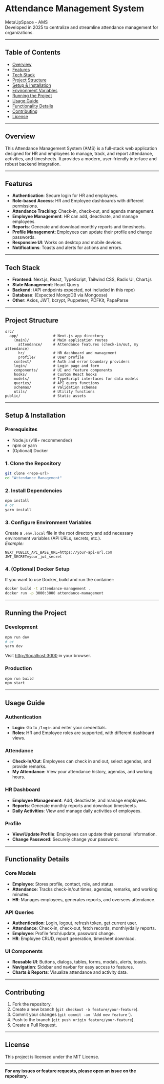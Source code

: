 # Attendance Management System

MetaUpSpace - AMS  
Developed in 2025 to centralize and streamline attendance management for organizations.

---

## Table of Contents

- [Overview](#overview)
- [Features](#features)
- [Tech Stack](#tech-stack)
- [Project Structure](#project-structure)
- [Setup & Installation](#setup--installation)
- [Environment Variables](#environment-variables)
- [Running the Project](#running-the-project)
- [Usage Guide](#usage-guide)
- [Functionality Details](#functionality-details)
- [Contributing](#contributing)
- [License](#license)

---

## Overview

This Attendance Management System (AMS) is a full-stack web application designed for HR and employees to manage, track, and report attendance, activities, and timesheets. It provides a modern, user-friendly interface and robust backend integration.

---

## Features

- **Authentication**: Secure login for HR and employees.
- **Role-based Access**: HR and Employee dashboards with different permissions.
- **Attendance Tracking**: Check-in, check-out, and agenda management.
- **Employee Management**: HR can add, deactivate, and manage employees.
- **Reports**: Generate and download monthly reports and timesheets.
- **Profile Management**: Employees can update their profile and change passwords.
- **Responsive UI**: Works on desktop and mobile devices.
- **Notifications**: Toasts and alerts for actions and errors.

---

## Tech Stack

- **Frontend**: Next.js, React, TypeScript, Tailwind CSS, Radix UI, Chart.js
- **State Management**: React Query
- **Backend**: (API endpoints expected, not included in this repo)
- **Database**: (Expected MongoDB via Mongoose)
- **Other**: Axios, JWT, bcrypt, Puppeteer, PDFKit, PapaParse

---

## Project Structure

```
src/
  app/                # Next.js app directory
    (main)/           # Main application routes
      attendance/     # Attendance features (check-in/out, my attendance)
      hr/             # HR dashboard and management
      profile/        # User profile
    context/          # Auth and error boundary providers
    login/            # Login page and form
    components/       # UI and feature components
    hooks/            # Custom React hooks
    models/           # TypeScript interfaces for data models
    queries/          # API query functions
    schemas/          # Validation schemas
    utils/            # Utility functions
public/               # Static assets
```

---

## Setup & Installation

### Prerequisites

- Node.js (v18+ recommended)
- npm or yarn
- (Optional) Docker

### 1. Clone the Repository

```bash
git clone <repo-url>
cd "Attendance Management"
```

### 2. Install Dependencies

```bash
npm install
# or
yarn install
```

### 3. Configure Environment Variables

Create a `.env.local` file in the root directory and add necessary environment variables (API URLs, secrets, etc.).  
_Example:_
```
NEXT_PUBLIC_API_BASE_URL=https://your-api-url.com
JWT_SECRET=your_jwt_secret
```

### 4. (Optional) Docker Setup

If you want to use Docker, build and run the container:

```bash
docker build -t attendance-management .
docker run -p 3000:3000 attendance-management
```

---

## Running the Project

### Development

```bash
npm run dev
# or
yarn dev
```
Visit [http://localhost:3000](http://localhost:3000) in your browser.

### Production

```bash
npm run build
npm start
```

---

## Usage Guide

### Authentication

- **Login**: Go to `/login` and enter your credentials.
- **Roles**: HR and Employee roles are supported, with different dashboard views.

### Attendance

- **Check-In/Out**: Employees can check in and out, select agendas, and provide remarks.
- **My Attendance**: View your attendance history, agendas, and working hours.

### HR Dashboard

- **Employee Management**: Add, deactivate, and manage employees.
- **Reports**: Generate monthly reports and download timesheets.
- **Daily Activities**: View and manage daily activities of employees.

### Profile

- **View/Update Profile**: Employees can update their personal information.
- **Change Password**: Securely change your password.

---

## Functionality Details

### Core Models

- **Employee**: Stores profile, contact, role, and status.
- **Attendance**: Tracks check-in/out times, agendas, remarks, and working minutes.
- **HR**: Manages employees, generates reports, and oversees attendance.

### API Queries

- **Authentication**: Login, logout, refresh token, get current user.
- **Attendance**: Check-in, check-out, fetch records, monthly/daily reports.
- **Employee**: Profile fetch/update, password change.
- **HR**: Employee CRUD, report generation, timesheet download.

### UI Components

- **Reusable UI**: Buttons, dialogs, tables, forms, modals, alerts, toasts.
- **Navigation**: Sidebar and navbar for easy access to features.
- **Charts & Reports**: Visualize attendance and activity data.

---

## Contributing

1. Fork the repository.
2. Create a new branch (`git checkout -b feature/your-feature`).
3. Commit your changes (`git commit -am 'Add new feature'`).
4. Push to the branch (`git push origin feature/your-feature`).
5. Create a Pull Request.

---

## License

This project is licensed under the MIT License.

---

**For any issues or feature requests, please open an issue on the repository.**
